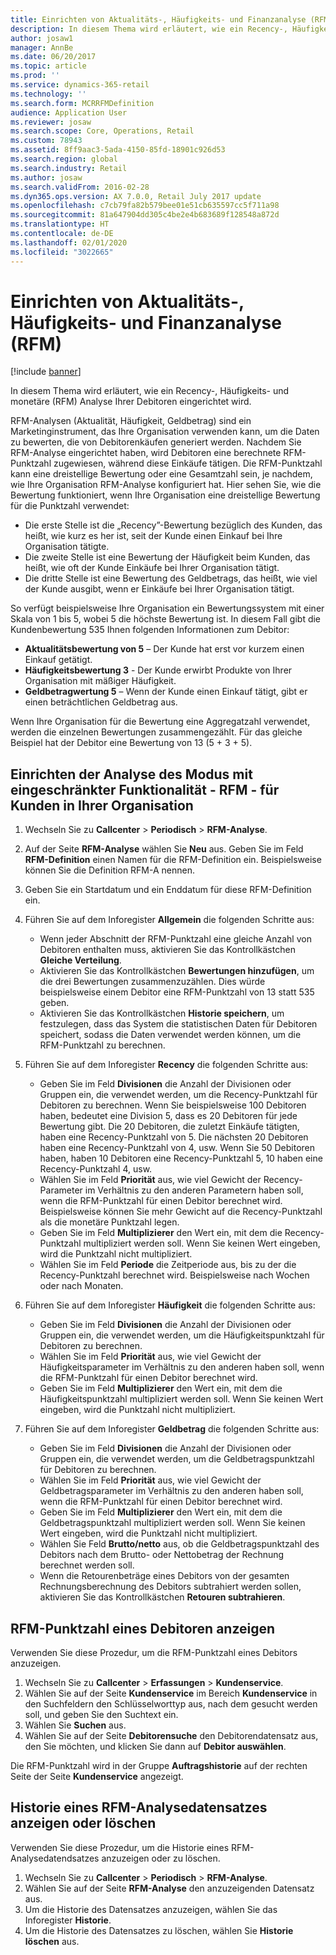 ```yaml
---
title: Einrichten von Aktualitäts-, Häufigkeits- und Finanzanalyse (RFM)
description: In diesem Thema wird erläutert, wie ein Recency-, Häufigkeits- und monetäre (RFM) Analyse Ihrer Debitoren eingerichtet wird.
author: josaw1
manager: AnnBe
ms.date: 06/20/2017
ms.topic: article
ms.prod: ''
ms.service: dynamics-365-retail
ms.technology: ''
ms.search.form: MCRRFMDefinition
audience: Application User
ms.reviewer: josaw
ms.search.scope: Core, Operations, Retail
ms.custom: 78943
ms.assetid: 8ff9aac3-5ada-4150-85fd-18901c926d53
ms.search.region: global
ms.search.industry: Retail
ms.author: josaw
ms.search.validFrom: 2016-02-28
ms.dyn365.ops.version: AX 7.0.0, Retail July 2017 update
ms.openlocfilehash: c7cb79fa82b579bee01e51cb635597cc5f711a98
ms.sourcegitcommit: 81a647904dd305c4be2e4b683689f128548a872d
ms.translationtype: HT
ms.contentlocale: de-DE
ms.lasthandoff: 02/01/2020
ms.locfileid: "3022665"
---
```

# <a name="set-up-recency-frequency-and-monetary-rfm-analysis"></a>Einrichten von Aktualitäts-, Häufigkeits- und Finanzanalyse (RFM)

[!include [banner](includes/banner.md)]

In diesem Thema wird erläutert, wie ein Recency-, Häufigkeits- und monetäre (RFM) Analyse Ihrer Debitoren eingerichtet wird.

RFM-Analysen (Aktualität, Häufigkeit, Geldbetrag) sind ein Marketinginstrument, das Ihre Organisation verwenden kann, um die Daten zu bewerten, die von Debitorenkäufen generiert werden. Nachdem Sie RFM-Analyse eingerichtet haben, wird Debitoren eine berechnete RFM-Punktzahl zugewiesen, während diese Einkäufe tätigen. Die RFM-Punktzahl kann eine dreistellige Bewertung oder eine Gesamtzahl sein, je nachdem, wie Ihre Organisation RFM-Analyse konfiguriert hat. Hier sehen Sie, wie die Bewertung funktioniert, wenn Ihre Organisation eine dreistellige Bewertung für die Punktzahl verwendet:

- Die erste Stelle ist die „Recency”-Bewertung bezüglich des Kunden, das heißt, wie kurz es her ist, seit der Kunde einen Einkauf bei Ihre Organisation tätigte.
- Die zweite Stelle ist eine Bewertung der Häufigkeit beim Kunden, das heißt, wie oft der Kunde Einkäufe bei Ihrer Organisation tätigt.
- Die dritte Stelle ist eine Bewertung des Geldbetrags, das heißt, wie viel der Kunde ausgibt, wenn er Einkäufe bei Ihrer Organisation tätigt.

So verfügt beispielsweise Ihre Organisation ein Bewertungssystem mit einer Skala von 1 bis 5, wobei 5 die höchste Bewertung ist. In diesem Fall gibt die Kundenbewertung 535 Ihnen folgenden Informationen zum Debitor:

- **Aktualitätsbewertung von 5** – Der Kunde hat erst vor kurzem einen Einkauf getätigt.
- **Häufigkeitsbewertung 3** - Der Kunde erwirbt Produkte von Ihrer Organisation mit mäßiger Häufigkeit.
- **Geldbetragwertung 5** – Wenn der Kunde einen Einkauf tätigt, gibt er einen beträchtlichen Geldbetrag aus.

Wenn Ihre Organisation für die Bewertung eine Aggregatzahl verwendet, werden die einzelnen Bewertungen zusammengezählt. Für das gleiche Beispiel hat der Debitor eine Bewertung von 13 (5 + 3 + 5).

## <a name="set-up-rfm-analysis-for-the-customers-in-your-organization"></a>Einrichten der Analyse des Modus mit eingeschränkter Funktionalität - RFM - für Kunden in Ihrer Organisation

1. Wechseln Sie zu **Callcenter** \> **Periodisch** \> **RFM-Analyse**.
2. Auf der Seite **RFM-Analyse** wählen Sie **Neu** aus. Geben Sie im Feld **RFM-Definition** einen Namen für die RFM-Definition ein. Beispielsweise können Sie die Definition RFM-A nennen.
3. Geben Sie ein Startdatum und ein Enddatum für diese RFM-Definition ein.
4. Führen Sie auf dem Inforegister **Allgemein** die folgenden Schritte aus:

    - Wenn jeder Abschnitt der RFM-Punktzahl eine gleiche Anzahl von Debitoren enthalten muss, aktivieren Sie das Kontrollkästchen **Gleiche Verteilung**.
    - Aktivieren Sie das Kontrollkästchen **Bewertungen hinzufügen**, um die drei Bewertungen zusammenzuzählen. Dies würde beispielsweise einem Debitor eine RFM-Punktzahl von 13 statt 535 geben.
    - Aktivieren Sie das Kontrollkästchen **Historie speichern**, um festzulegen, dass das System die statistischen Daten für Debitoren speichert, sodass die Daten verwendet werden können, um die RFM-Punktzahl zu berechnen.

5. Führen Sie auf dem Inforegister **Recency** die folgenden Schritte aus:

    - Geben Sie im Feld **Divisionen** die Anzahl der Divisionen oder Gruppen ein, die verwendet werden, um die Recency-Punktzahl für Debitoren zu berechnen. Wenn Sie beispielsweise 100 Debitoren haben, bedeutet eine Division 5, dass es 20 Debitoren für jede Bewertung gibt. Die 20 Debitoren, die zuletzt Einkäufe tätigten, haben eine Recency-Punktzahl von 5. Die nächsten 20 Debitoren haben eine Recency-Punktzahl von 4, usw. Wenn Sie 50 Debitoren haben, haben 10 Debitoren eine Recency-Punktzahl 5, 10 haben eine Recency-Punktzahl 4, usw.
    - Wählen Sie im Feld **Priorität** aus, wie viel Gewicht der Recency-Parameter im Verhältnis zu den anderen Parametern haben soll, wenn die RFM-Punktzahl für einen Debitor berechnet wird. Beispielsweise können Sie mehr Gewicht auf die Recency-Punktzahl als die monetäre Punktzahl legen.
    - Geben Sie im Feld **Multiplizierer** den Wert ein, mit dem die Recency-Punktzahl multipliziert werden soll. Wenn Sie keinen Wert eingeben, wird die Punktzahl nicht multipliziert.
    - Wählen Sie im Feld **Periode** die Zeitperiode aus, bis zu der die Recency-Punktzahl berechnet wird. Beispielsweise nach Wochen oder nach Monaten.

6. Führen Sie auf dem Inforegister **Häufigkeit** die folgenden Schritte aus:

    - Geben Sie im Feld **Divisionen** die Anzahl der Divisionen oder Gruppen ein, die verwendet werden, um die Häufigkeitspunktzahl für Debitoren zu berechnen.
    - Wählen Sie im Feld **Priorität** aus, wie viel Gewicht der Häufigkeitsparameter im Verhältnis zu den anderen haben soll, wenn die RFM-Punktzahl für einen Debitor berechnet wird.
    - Geben Sie im Feld **Multiplizierer** den Wert ein, mit dem die Häufigkeitspunktzahl multipliziert werden soll. Wenn Sie keinen Wert eingeben, wird die Punktzahl nicht multipliziert.

7. Führen Sie auf dem Inforegister **Geldbetrag** die folgenden Schritte aus:

    - Geben Sie im Feld **Divisionen** die Anzahl der Divisionen oder Gruppen ein, die verwendet werden, um die Geldbetragspunktzahl für Debitoren zu berechnen.
    - Wählen Sie im Feld **Priorität** aus, wie viel Gewicht der Geldbetragsparameter im Verhältnis zu den anderen haben soll, wenn die RFM-Punktzahl für einen Debitor berechnet wird.
    - Geben Sie im Feld **Multiplizierer** den Wert ein, mit dem die Geldbetragspunktzahl multipliziert werden soll. Wenn Sie keinen Wert eingeben, wird die Punktzahl nicht multipliziert.
    - Wählen Sie Feld **Brutto/netto** aus, ob die Geldbetragspunktzahl des Debitors nach dem Brutto- oder Nettobetrag der Rechnung berechnet werden soll.
    - Wenn die Retourenbeträge eines Debitors von der gesamten Rechnungsberechnung des Debitors subtrahiert werden sollen, aktivieren Sie das Kontrollkästchen **Retouren subtrahieren**.

## <a name="view-a-customers-rfm-score"></a>RFM-Punktzahl eines Debitoren anzeigen

Verwenden Sie diese Prozedur, um die RFM-Punktzahl eines Debitors anzuzeigen.

1. Wechseln Sie zu **Callcenter** \> **Erfassungen** \> **Kundenservice**.
2. Wählen Sie auf der Seite **Kundenservice** im Bereich **Kundenservice** in den Suchfeldern den Schlüsselworttyp aus, nach dem gesucht werden soll, und geben Sie den Suchtext ein.
3. Wählen Sie **Suchen** aus.
4. Wählen Sie auf der Seite **Debitorensuche** den Debitorendatensatz aus, den Sie möchten, und klicken Sie dann auf **Debitor auswählen**.

Die RFM-Punktzahl wird in der Gruppe **Auftragshistorie** auf der rechten Seite der Seite **Kundenservice** angezeigt.

## <a name="view-or-clear-the-history-of-an-rfm-analysis-record"></a>Historie eines RFM-Analysedatensatzes anzeigen oder löschen

Verwenden Sie diese Prozedur, um die Historie eines RFM-Analysedatendsatzes anzuzeigen oder zu löschen.

1. Wechseln Sie zu **Callcenter** \> **Periodisch** \> **RFM-Analyse**.
2. Wählen Sie auf der Seite **RFM-Analyse** den anzuzeigenden Datensatz aus.
3. Um die Historie des Datensatzes anzuzeigen, wählen Sie das Inforegister **Historie**.
4. Um die Historie des Datensatzes zu löschen, wählen Sie **Historie löschen** aus.
